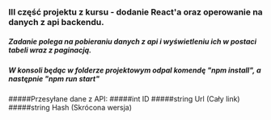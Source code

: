 ﻿### III część projektu z kursu - dodanie React'a oraz operowanie na danych z api backendu. 
##### Zadanie polega na pobieraniu danych z api i wyświetleniu ich w postaci tabeli wraz z paginacją.
##### W konsoli będąc w folderze projektowym odpal komendę "npm install", a następnie  "npm run start"

#####Przesyłane dane z API:
#####int ID
#####string Url (Cały link)
#####string Hash (Skrócona wersja)